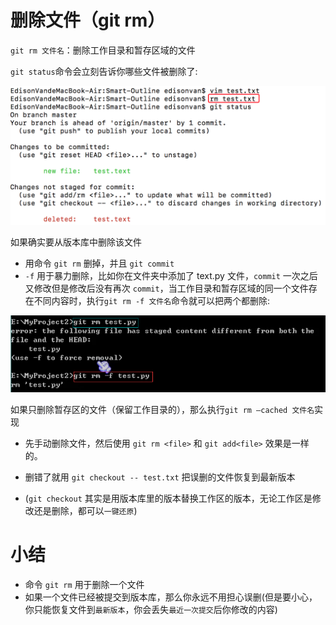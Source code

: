 # 删除文件（git rm）

`git rm 文件名`：删除工作目录和暂存区域的文件

`git status`命令会立刻告诉你哪些文件被删除了:

![7-1](../assets/7-1.png)

如果确实要从版本库中删除该文件

- 用命令 `git rm` 删掉，并且 `git commit`
- `-f` 用于暴力删除，比如你在文件夹中添加了 text.py 文件，`commit` 一次之后又修改但是修改后没有再次 `commit`，当工作目录和暂存区域的同一个文件存在不同内容时，执行`git rm -f 文件名`命令就可以把两个都删除:

![7-2](../assets/7-2.png)

如果只删除暂存区的文件（保留工作目录的），那么执行`git rm –cached 文件名`实现

- 先手动删除文件，然后使用 `git rm <file>` 和 `git add<file>` 效果是一样的。

- 删错了就用 `git checkout -- test.txt` 把误删的文件恢复到最新版本

- (`git checkout` 其实是用版本库里的版本替换工作区的版本，无论工作区是修改还是删除，都可以`一键还原`)

# 小结

- 命令 `git rm` 用于删除一个文件
- 如果一个文件已经被提交到版本库，那么你永远不用担心误删(但是要小心，你只能恢复文件到`最新版本`，你会丢失`最近一次提交`后你修改的内容)
